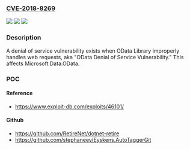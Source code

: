 ### [CVE-2018-8269](https://cve.mitre.org/cgi-bin/cvename.cgi?name=CVE-2018-8269)
![](https://img.shields.io/static/v1?label=Product&message=Microsoft.Data.OData&color=blue)
![](https://img.shields.io/static/v1?label=Version&message=n%2Fa&color=blue)
![](https://img.shields.io/static/v1?label=Vulnerability&message=Denial%20of%20Service&color=brighgreen)

### Description

A denial of service vulnerability exists when OData Library improperly handles web requests, aka "OData Denial of Service Vulnerability." This affects Microsoft.Data.OData.

### POC

#### Reference
- https://www.exploit-db.com/exploits/46101/

#### Github
- https://github.com/RetireNet/dotnet-retire
- https://github.com/stephaneey/Eyskens.AutoTaggerGit

